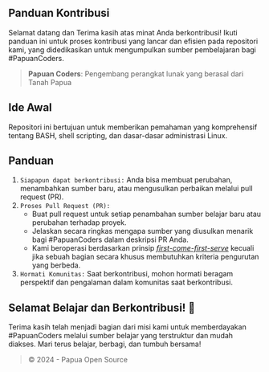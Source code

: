 ## Panduan Kontribusi

Selamat datang dan Terima kasih atas minat Anda berkontribusi! Ikuti panduan ini
untuk proses kontribusi yang lancar dan efisien pada repositori kami, yang didedikasikan untuk mengumpulkan sumber pembelajaran bagi #PapuanCoders.

> **Papuan Coders**: Pengembang perangkat lunak yang berasal dari Tanah Papua

## Ide Awal

Repositori ini bertujuan untuk memberikan pemahaman yang komprehensif tentang BASH, shell scripting, dan dasar-dasar administrasi Linux.

## Panduan

1. `Siapapun dapat berkontribusi:` Anda bisa membuat perubahan, menambahkan sumber baru, atau mengusulkan perbaikan melalui pull request (PR).
2. `Proses Pull Request (PR):`
    - Buat pull request untuk setiap penambahan sumber belajar baru atau perubahan terhadap proyek.
    - Jelaskan secara ringkas mengapa sumber yang diusulkan menarik bagi #PapuanCoders dalam deskripsi PR Anda.
    - Kami beroperasi berdasarkan prinsip [_first-come-first-serve_](https://www.devx.com/terms/first-come-first-served/) kecuali jika sebuah bagian secara khusus membutuhkan kriteria pengurutan yang berbeda.
3. `Hormati Komunitas:` Saat berkontribusi, mohon hormati beragam perspektif dan pengalaman dalam komunitas saat berkontribusi.

## Selamat Belajar dan Berkontribusi! 🚀

Terima kasih telah menjadi bagian dari misi kami untuk memberdayakan #PapuanCoders melalui sumber belajar yang terstruktur dan mudah diakses.
Mari terus belajar, berbagi, dan tumbuh bersama!

> © 2024 - Papua Open Source
